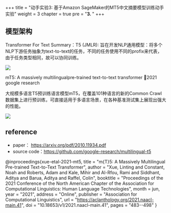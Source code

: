 +++
title = "动手实验3: 基于Amazon SageMaker的MT5中文摘要模型训练动手实验"
weight = 3
chapter = true
pre = "<b>3. </b>"
+++

## 模型架构

Transformer For Text Summary：T5 (JMLR): 旨在开发NLP通用模型：将多个NLP下游任务抽象为text-to-text的任务，不同的任务使用不同的profix来代表，由于任务类型相同，故可以协同训练。

![](./mt1.png)

mT5: A massively multilingualpre-trained text-to-text transformer 2021 google research 

大规模多语言T5预训练语言模型mT5，在覆盖101种语言的新的Common Crawl数据集上进行预训练，可直接适用于多语言场景，在各种基准测试集上展现出强大的性能。

![](./mt2.png)


## reference

* paper： https://arxiv.org/pdf/2010.11934.pdf
* source code：https://github.com/google-research/multilingual-t5 

@inproceedings{xue-etal-2021-mt5,
    title = "m{T}5: A Massively Multilingual Pre-trained Text-to-Text Transformer",
    author = "Xue, Linting  and
      Constant, Noah  and
      Roberts, Adam  and
      Kale, Mihir  and
      Al-Rfou, Rami  and
      Siddhant, Aditya  and
      Barua, Aditya  and
      Raffel, Colin",
    booktitle = "Proceedings of the 2021 Conference of the North American Chapter of the Association for Computational Linguistics: Human Language Technologies",
    month = jun,
    year = "2021",
    address = "Online",
    publisher = "Association for Computational Linguistics",
    url = "https://aclanthology.org/2021.naacl-main.41",
    doi = "10.18653/v1/2021.naacl-main.41",
    pages = "483--498"
}


